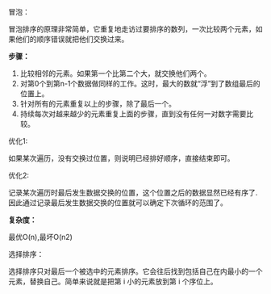 冒泡：

冒泡排序的原理非常简单，它重复地走访过要排序的数列，一次比较两个元素，如果他们的顺序错误就把他们交换过来。

**步骤：**

1. 比较相邻的元素。如果第一个比第二个大，就交换他们两个。
2. 对第0个到第n-1个数据做同样的工作。这时，最大的数就“浮”到了数组最后的位置上。
3. 针对所有的元素重复以上的步骤，除了最后一个。
4. 持续每次对越来越少的元素重复上面的步骤，直到没有任何一对数字需要比较。

优化1:

如果某次遍历，没有交换过位置，则说明已经排好顺序，直接结束即可。

优化2:

记录某次遍历时最后发生数据交换的位置，这个位置之后的数据显然已经有序了.因此通过记录最后发生数据交换的位置就可以确定下次循环的范围了。

**复杂度：**

最优O\(n\),最坏O\(n2\)

选择排序：

选择排序只对最后一个被选中的元素排序。它会往后找到包括自己在内最小的一个元素，替换自己。简单来说就是把第 i 小的元素放到第 i 个序位上。

